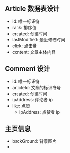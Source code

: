 ## Article 数据表设计

+ id: 唯一标识符
+ rank: 排序值 
+ created: 创建时间
+ lastModified: 最近修改时间
+ click: 点击量
+ content: 文章主体内容


## Comment 设计

+ id: 唯一标识符
+ articleId: 文章的标识符号
+ created: 创建时间
+ ipAddress: 评论者 ip
+ like: 点赞
  + ipAddress: 点赞者 ip

## 主页信息

+ backGround: 背景图片
+ 